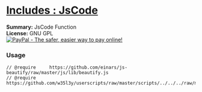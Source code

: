 
# [Includes : JsCode](.)

**Summary:** JsCode Function<br />
**License:** GNU GPL<br />
[![PayPal - The safer, easier way to pay online!](https://www.paypalobjects.com/en_US/i/btn/btn_donate_SM.gif "PayPal - The safer, easier way to pay online!")](https://goo.gl/DNfg2w)
### Usage
```
// @require		https://github.com/einars/js-beautify/raw/master/js/lib/beautify.js
// @require		https://github.com/w35l3y/userscripts/raw/master/scripts/../../../raw/master/includes/Includes_JsCode/87269.user.js
```

